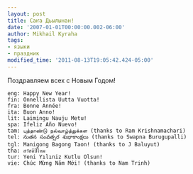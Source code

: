 ```yaml
---
layout: post
title: Саҥа Дьылынан!
date: '2007-01-01T00:00:00.002-06:00'
author: Mikhail Kyraha
tags:
- языки
- праздник
modified_time: '2011-08-13T19:05:42.424-05:00'
---
```


Поздравляем всех с Новым Годом!

    eng: Happy New Year!
    fin: Onnellista Uutta Vuotta!
    fra: Bonne Année!
    ita: Buon Anno!
    lit: Laimingu Nauju Metu!
    spa: Ifeliz Año Nuevo!
    tam: புத்தாண்டு நல்வாழ்த்துக்கள (thanks to Ram Krishnamachari)
    tel: నుతన సంవత్సర శుభాకాంక్షలు (thanks to Swapna Burugupalli)
    tgl: Manigong Bagong Taon! (thanks to J Baluyut)
    tha: สวัสดีปีใหม
    tur: Yeni Yılıniz Kutlu Olsun!
    vie: Chúc Mừng Năm Mới! (thanks to Nam Trinh)